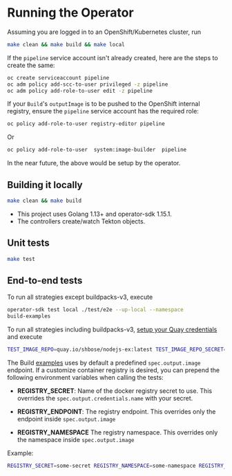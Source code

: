 
# Running the Operator

Assuming you are logged in to an OpenShift/Kubernetes cluster, run

```sh
make clean && make build && make local
```

If the `pipeline` service account isn't already created, here are the steps to create the same:

```sh
oc create serviceaccount pipeline
oc adm policy add-scc-to-user privileged -z pipeline
oc adm policy add-role-to-user edit -z pipeline
```

If your `Build`'s `outputImage` is to be pushed to the OpenShift internal registry, ensure the
`pipeline` service account has the required role:

```sh
oc policy add-role-to-user registry-editor pipeline
```

Or

```sh
oc policy add-role-to-user  system:image-builder  pipeline
```

In the near future, the above would be setup by the operator.


## Building it locally

```sh
make clean && make build
```


* This project uses Golang 1.13+ and operator-sdk 1.15.1.
* The controllers create/watch Tekton objects.

## Unit tests

```sh
make test
```

## End-to-end tests

To run all strategies except buildpacks-v3, execute

```sh
operator-sdk test local ./test/e2e --up-local --namespace 
build-examples
```

To run all strategies including buildpacks-v3, [setup your Quay credentials](samples/buildstrategy/buildpacks-v3#try-it-) and execute

```sh
TEST_IMAGE_REPO=quay.io/shbose/nodejs-ex:latest TEST_IMAGE_REPO_SECRET=regcred  operator-sdk test local ./test/e2e --up-local --namespace build-examples
```

The Build [examples](samples/build) uses by default a predefined `spec.output.image` endpoint. If a customize
container registry is desired, you can prepend the following environment variables when calling the tests:

* **REGISTRY_SECRET**: Name of the docker registry secret to use. This overrides the `spec.output.credentials.name` with your secret.

* **REGISTRY_ENDPOINT**: The registry endpoint. This overrides only the endpoint inside `spec.output.image`

* **REGISTRY_NAMESPACE** The registry namespace.  This overrides only the namespace inside `spec.output.image`

Example:

```sh
REGISTRY_SECRET=some-secret REGISTRY_NAMESPACE=some-namespace REGISTRY_ENDPOINT=us.icr.io  operator-sdk test local ./test/e2e --up-local --namespace build-examples
```
